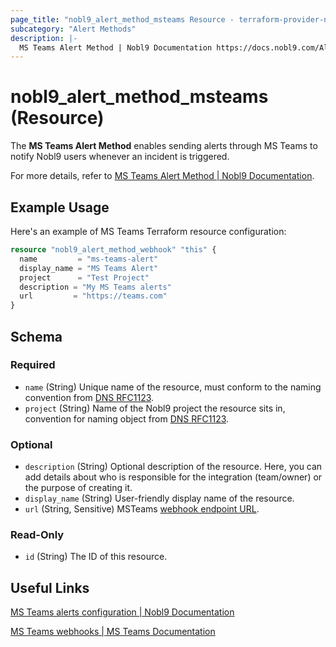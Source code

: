 ```yaml
---
page_title: "nobl9_alert_method_msteams Resource - terraform-provider-nobl9"
subcategory: "Alert Methods"
description: |-
  MS Teams Alert Method | Nobl9 Documentation https://docs.nobl9.com/Alert_Methods/ms-teams
---
```


# nobl9_alert_method_msteams (Resource)

The **MS Teams Alert Method** enables sending alerts through MS Teams to notify Nobl9 users whenever an incident is triggered.

For more details, refer to [MS Teams Alert Method | Nobl9 Documentation](https://docs.nobl9.com/Alert_Methods/ms-teams).

## Example Usage

Here's an example of MS Teams Terraform resource configuration:

```terraform
resource "nobl9_alert_method_webhook" "this" {
  name         = "ms-teams-alert"
  display_name = "MS Teams Alert"
  project      = "Test Project"
  description = "My MS Teams alerts"
  url		  = "https://teams.com"
}
```

<!-- schema generated by tfplugindocs -->
## Schema

### Required

- `name` (String) Unique name of the resource, must conform to the naming convention from [DNS RFC1123](https://kubernetes.io/docs/concepts/overview/working-with-objects/names/#names).
- `project` (String) Name of the Nobl9 project the resource sits in, convention for naming object from [DNS RFC1123](https://kubernetes.io/docs/concepts/overview/working-with-objects/names/#names).

### Optional

- `description` (String) Optional description of the resource. Here, you can add details about who is responsible for the integration (team/owner) or the purpose of creating it.
- `display_name` (String) User-friendly display name of the resource.
- `url` (String, Sensitive) MSTeams [webhook endpoint URL](https://learn.microsoft.com/en-us/microsoftteams/platform/webhooks-and-connectors/how-to/add-incoming-webhook).

### Read-Only

- `id` (String) The ID of this resource.

## Useful Links

[MS Teams alerts configuration | Nobl9 Documentation](https://docs.nobl9.com/Alert_Methods/msteams/)

[MS Teams webhooks | MS Teams Documentation](https://learn.microsoft.com/en-us/microsoftteams/platform/webhooks-and-connectors/how-to/add-incoming-webhook)